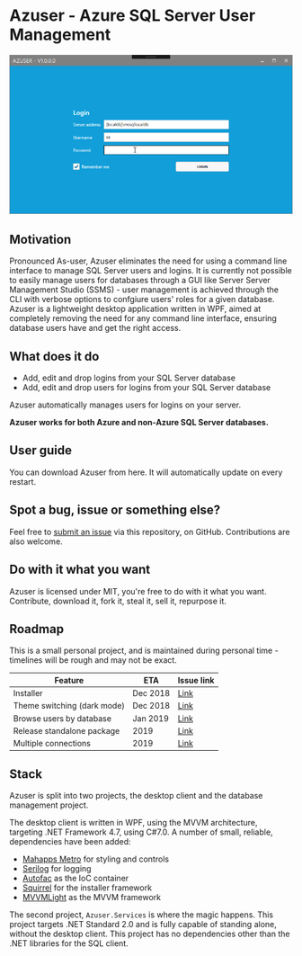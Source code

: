 # Azuser - Azure SQL Server User Management

![Azuser](https://github.com/Inzanit/azuser/blob/master/.resources/ReadMeIntro.gif?raw=true)

## Motivation

Pronounced As-user, Azuser eliminates the need for using a command line interface to manage SQL Server users and logins. It is currently not possible to easily manage users for databases through a GUI like Server Server Management Studio (SSMS) - user management is achieved through the CLI with verbose options to confgiure users' roles for a given database. Azuser is a lightweight desktop application written in WPF, aimed at completely removing the need for any command line interface, ensuring database users have and get the right access.

## What does it do

- Add, edit and drop logins from your SQL Server database
- Add, edit and drop users for logins from your SQL Server database

Azuser automatically manages users for logins on your server.

**Azuser works for both Azure and non-Azure SQL Server databases.**

## User guide

You can download Azuser from here. It will automatically update on every restart.

## Spot a bug, issue or something else?

Feel free to [submit an issue](https://github.com/Inzanit/azuser/issues/new) via this repository, on GitHub. Contributions are also welcome.

## Do with it what you want

Azuser is licensed under MIT, you're free to do with it what you want. Contribute, download it, fork it, steal it, sell it, repurpose it.

## Roadmap

This is a small personal project, and is maintained during personal time - timelines will be rough and may not be exact.

| Feature                     | ETA      | Issue link                                               |
|-----------------------------|----------|----------------------------------------------------------|
| Installer                   | Dec 2018 | [Link](https://github.com/Inzanit/azuser/issues/1)       |
| Theme switching (dark mode) | Dec 2018 | [Link](https://github.com/Inzanit/azuser/issues/2)       |
| Browse users by database    | Jan 2019 | [Link](https://github.com/Inzanit/azuser/issues/3)       |
| Release standalone package  | 2019     | [Link](https://github.com/Inzanit/azuser/issues/4)       |
| Multiple connections        | 2019     | [Link](https://github.com/Inzanit/azuser/issues/5)       |

## Stack

Azuser is split into two projects, the desktop client and the database management project.

The desktop client is written in WPF, using the MVVM architecture, targeting .NET Framework 4.7, using C#7.0. A number of small, reliable, dependencies have been added:

- [Mahapps Metro](https://github.com/MahApps/MahApps.Metro) for styling and controls
- [Serilog](https://github.com/serilog/serilog) for logging
- [Autofac](https://github.com/autofac/Autofac) as the IoC container
- [Squirrel](https://github.com/Squirrel/Squirrel.Windows) for the installer framework
- [MVVMLight](https://github.com/lbugnion/mvvmlight) as the MVVM framework

The second project, `Azuser.Services` is where the magic happens. This project targets .NET Standard 2.0 and is fully capable of standing alone, without the desktop client. This project has no dependencies other than the .NET libraries for the SQL client.